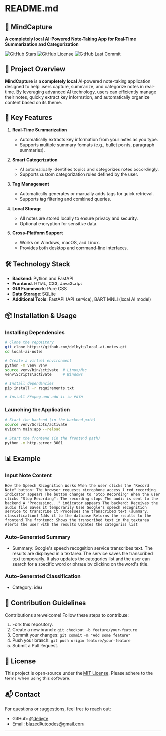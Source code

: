 # README.md

## 📝 MindCapture

**A completely local AI-Powered Note-Taking App for Real-Time Summarization and Categorization**

![GitHub Stars](https://img.shields.io/github/stars/delbyte/local-ai-notes?style=social)
![GitHub License](https://img.shields.io/github/license/delbyte/local-ai-notes)
![GitHub Last Commit](https://img.shields.io/github/last-commit/delbyte/local-ai-notes)

## 🚀 Project Overview

**MindCapture** is a **completely local** AI-powered note-taking application designed to help users capture, summarize, and categorize notes in real-time. By leveraging advanced AI technology, users can efficiently manage their notes, quickly extract key information, and automatically organize content based on its theme.

## 🌟 Key Features

1. **Real-Time Summarization**  
   - Automatically extracts key information from your notes as you type.
   - Supports multiple summary formats (e.g., bullet points, paragraph summaries).

2. **Smart Categorization**  
   - AI automatically identifies topics and categorizes notes accordingly.
   - Supports custom categorization rules defined by the user.

3. **Tag Management**  
   - Automatically generates or manually adds tags for quick retrieval.
   - Supports tag filtering and combined queries.

4. **Local Storage**  
   - All notes are stored locally to ensure privacy and security.
   - Optional encryption for sensitive data.

5. **Cross-Platform Support**  
   - Works on Windows, macOS, and Linux.
   - Provides both desktop and command-line interfaces.

## 🛠️ Technology Stack

- **Backend**: Python and FastAPI
- **Frontend**: HTML, CSS, JavaScript
- **GUI Framework**: Pure CSS
- **Data Storage**: SQLite
- **Additional Tools**: FastAPI (API service), BART MNLI (local AI model)

## 📦 Installation & Usage

### Installing Dependencies

```bash
# Clone the repository
git clone https://github.com/delbyte/local-ai-notes.git
cd local-ai-notes

# Create a virtual environment
python -m venv venv
source venv/bin/activate  # Linux/Mac
venv\Scripts\activate     # Windows

# Install dependencies
pip install -r requirements.txt

# Install FFmpeg and add it to PATH
```

### Launching the Application

```bash
# Start the backend (in the backend path)
source venv/Scripts/activate
uvicorn main:app --reload

# Start the frontend (in the frontend path)
python -m http.server 3001
```

## 📊 Example

### Input Note Content

```plaintext
How the Speech Recognition Works When the user clicks the "Record Note" button: The browser requests microphone access A red recording indicator appears The button changes to "Stop Recording" When the user clicks "Stop Recording": The recording stops The audio is sent to the backend A "Processing..." indicator appears The backend: Receives the audio file Saves it temporarily Uses Google's speech recognition service to transcribe it Processes the transcribed text (summary, classification) Adds it to the database Returns the results to the frontend The frontend: Shows the transcribed text in the textarea Alerts the user with the results Updates the categories list
```

### Auto-Generated Summary

- Summary: Google's speech recognition service transcribes text. The results are displayed in a textarea. The service saves the transcribed text temporarily. It also updates the categories list and the user can search for a specific word or phrase by clicking on the word's title.

### Auto-Generated Classification

- Category: idea

## 🤝 Contribution Guidelines

Contributions are welcome! Follow these steps to contribute:

1. Fork this repository.
2. Create a new branch: `git checkout -b feature/your-feature`
3. Commit your changes: `git commit -m "Add some feature"`
4. Push your branch: `git push origin feature/your-feature`
5. Submit a Pull Request.

## 📄 License

This project is open-source under the [MIT License](LICENSE). Please adhere to the terms when using this software.

## 📬 Contact

For questions or suggestions, feel free to reach out:

- GitHub: [@delbyte](https://github.com/delbyte)
- Email: blazed0utcodes@gmail.com

---
